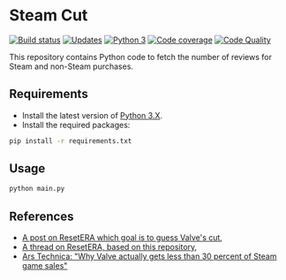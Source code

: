 # Steam Cut

[![Build status][build-image]][build]
[![Updates][dependency-image]][pyup]
[![Python 3][python3-image]][pyup]
[![Code coverage][codecov-image]][codecov]
[![Code Quality][codacy-image]][codacy]

This repository contains Python code to fetch the number of reviews for Steam and non-Steam purchases.

## Requirements

-   Install the latest version of [Python 3.X](https://www.python.org/downloads/).
-   Install the required packages:

```bash
pip install -r requirements.txt
```

## Usage

```bash
python main.py
```

## References

-   [A post on ResetERA which goal is to guess Valve's cut](https://www.resetera.com/threads/pc-gaming-era-april-2019-goodbye-uzzy-is-your-new-king.108742/page-22#post-19499658),
-   [A thread on ResetERA, based on this repository](https://www.resetera.com/threads/what-cut-do-valve-actually-take-from-devs-is-it-really-as-high-as-some-people-think-lets-find-out.109435/),
-   [Ars Technica: "Why Valve actually gets less than 30 percent of Steam game sales"](https://arstechnica.com/gaming/2019/04/why-valve-actually-gets-less-than-30-percent-of-steam-game-sales/)

<!-- Definitions -->

[build]: <https://travis-ci.org/woctezuma/steam-cut>
[build-image]: <https://travis-ci.org/woctezuma/steam-cut.svg?branch=master>

[pyup]: <https://pyup.io/repos/github/woctezuma/steam-cut/>
[dependency-image]: <https://pyup.io/repos/github/woctezuma/steam-cut/shield.svg>
[python3-image]: <https://pyup.io/repos/github/woctezuma/steam-cut/python-3-shield.svg>

[codecov]: <https://codecov.io/gh/woctezuma/steam-cut>
[codecov-image]: <https://codecov.io/gh/woctezuma/steam-cut/branch/master/graph/badge.svg>

[codacy]: <https://www.codacy.com/app/woctezuma/steam-cut>
[codacy-image]: <https://api.codacy.com/project/badge/Grade/a057682969e24d5790ca2e4fa8bfd1b1>
